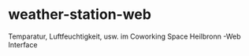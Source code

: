 # weather-station-web
Temparatur, Luftfeuchtigkeit, usw. im Coworking Space Heilbronn -Web Interface
